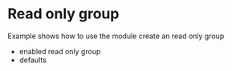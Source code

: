 # Read only group
Example shows how to use the module create an read only group
- enabled read only group
- defaults
